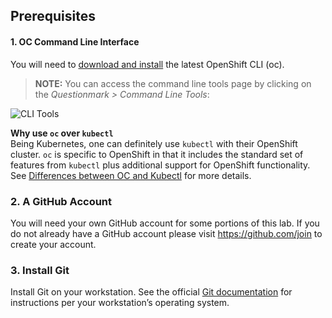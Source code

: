 ## Prerequisites

#### 1. OC Command Line Interface
You will need to [download and install](https://docs.openshift.com/dedicated/cli_reference/get_started_cli.html#installing-the-cli) the latest OpenShift CLI (oc).  

> **NOTE:** You can access the command line tools page by clicking on the *Questionmark > Command Line Tools*:

![CLI Tools](images/0-cli_tools_page.png)

**Why use `oc` over `kubectl`**<br>
Being Kubernetes, one can definitely use `kubectl` with their OpenShift cluster.  `oc` is specific to OpenShift in that it includes the standard set of features from `kubectl` plus additional support for OpenShift functionality.  See [Differences between OC and Kubectl](https://docs.openshift.com/container-platform/3.11/cli_reference/differences_oc_kubectl.html) for more details.

### 2. A GitHub Account
You will need your own GitHub account for some portions of this lab.  If you do not already have a GitHub account please visit <https://github.com/join> to create your account.

### 3. Install Git
Install Git on your workstation.  See the official [Git documentation](https://git-scm.com/book/en/v2/Getting-Started-Installing-Git) for instructions per your workstation’s operating system.
